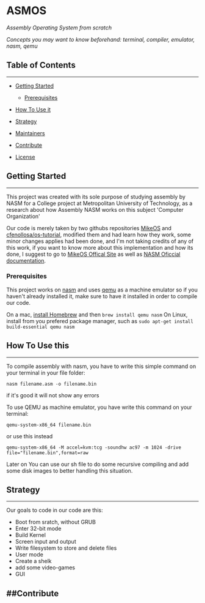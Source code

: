 ASMOS
=====

*Assembly Operating System from scratch* 


*Concepts you may want to know beforehand: terminal, compiler, emulator, nasm, qemu*

## Table of Contents
--------------------

- [Getting Started](#Getting-started)
    - [Prerequisites](#Prerequisites)
- [How To Use it](#How-To-Use-it)
- [Strategy](#strategy)

- [Maintainers](#maintainers)
- [Contribute](#contribute)
- [License](#license)


## Getting Started
------------------

This project was created with its sole purpose of studying assembly by NASM for a College project at Metropolitan University of Technology, as a research about how Assembly NASM works on this subject 'Computer Organization'

Our code is merely taken by two githubs repositories [MikeOS](https://github.com/mig-hub/mikeOS) and [cfenollosa/os-tutorial](https://github.com/cfenollosa/os-tutorial), modified them and had learn how they work, some minor changes applies had been done, and I'm not taking credits of any of this work, if you want to know more about this implementation and how its done, I suggest to go to [MikeOS Offical Site](http://mikeos.sourceforge.net/) as well as [NASM Oficcial documentation](https://nasm.us/doc/nasmdoci.html). 




### Prerequisites

This project works on [nasm](https://www.nasm.us/) and uses [qemu](https://www.qemu.org/) as a machine emulator so if you haven't already installed it, make sure to have it installed in order to compile our code.

On a mac, [install Homebrew](http://brew.sh) and then `brew install qemu nasm`
On Linux, install from you prefered package manager, such as `sudo apt-get install build-essential qemu nasm`


## How To Use this
------------------

To compile assembly with nasm, you have to write this simple command on your terminal in your file folder:

```
nasm filename.asm -o filename.bin

```
if it's good it will not show any errors

To use QEMU as machine emulator, you have write this command on your terminal:

```
qemu-system-x86_64 filename.bin

```
or use this instead


```
qemu-system-x86_64 -M accel=kvm:tcg -soundhw ac97 -m 1024 -drive file="filename.bin",format=raw

```

Later on You can use our sh file to do some recursive compiling and add some disk images to better  handling this situation. 


## Strategy
-----------

Our goals to code in our code are this:

- Boot from sratch, without GRUB
- Enter 32-bit mode
- Build Kernel
- Screen input and output
- Write filesystem to store and delete files
- User mode
- Create a shelk
- add some video-games
- GUI 

##Contribute
------------




